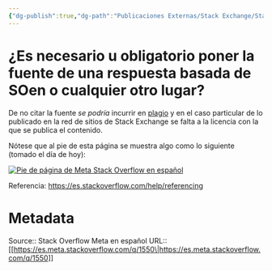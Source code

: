 ```yaml
---
{"dg-publish":true,"dg-path":"Publicaciones Externas/Stack Exchange/Stack Overflow en español/Stack Overflow en español Meta/es.meta.stackoverflow.com-1550.md","permalink":"/publicaciones-externas/stack-exchange/stack-overflow-en-espanol/stack-overflow-en-espanol-meta/es-meta-stackoverflow-com-1550/","title":"¿Es necesario u obligatorio poner la fuente de una respuesta basada de SOen o cualquier otro lugar?","hide":true,"noteIcon":"default","created":"2024-04-03T12:49:10.763-06:00","updated":"2024-04-05T16:43:59.859-06:00"}
---
```


# ¿Es necesario u obligatorio poner la fuente de una respuesta basada de SOen o cualquier otro lugar?

De no citar la fuente *se podría* incurrir en [plagio][1] y en el caso particular de lo publicado en la red de sitios de Stack Exchange se falta a la licencia con la que se publica el contenido.

Nótese que al pie de esta página se muestra algo como lo siguiente (tomado el día de hoy): 

[![Pie de página de Meta Stack Overflow en español][2]][2]

Referencia: https://es.stackoverflow.com/help/referencing


  [1]: http://es.wikipedia.org/wiki/Plagio
  [2]: https://i.stack.imgur.com/spH5f.png

# Metadata
Source:: Stack Overflow Meta en español
URL:: [[https://es.meta.stackoverflow.com/q/1550\|https://es.meta.stackoverflow.com/q/1550]]

